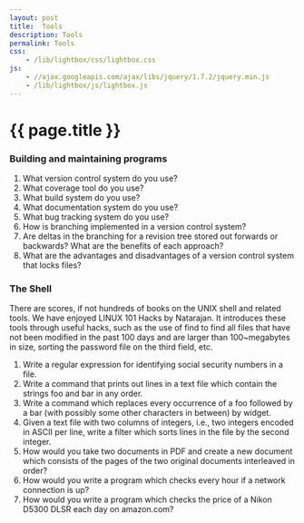 ```yaml
---
layout: post
title:  Tools
description: Tools
permalink: Tools
css:
    - /lib/lightbox/css/lightbox.css
js:
    - //ajax.googleapis.com/ajax/libs/jquery/1.7.2/jquery.min.js
    - /lib/lightbox/js/lightbox.js
---
```


{{ page.title }}
================

<h3>Building and maintaining programs</h3>

<ol>
<li>  What version control system do you use?
<li>  What coverage tool do you use?
<li>  What build system do you use?
<li>  What documentation system do you use?
<li>  What bug tracking system do you use?
<li>  How is branching implemented in a version control system?
<li>  Are deltas in the branching for a revision tree stored out forwards
or backwards? What are the benefits of each approach?
<li>  What are the advantages and disadvantages of a version control system that locks files?
</ol>

<h3>The Shell</h3>

There are scores, if not hundreds of books on the UNIX shell and related tools.
We have enjoyed LINUX 101 Hacks by Natarajan. It introduces
these tools through useful hacks, such as the use of find
to find all files that have not been modified in the past 100 days
and are larger than 100~megabytes in size, sorting the password file on the third field, etc.

<ol>
<li>  Write a regular expression for identifying social security numbers in a file.
<li>  Write a command that prints out lines in a text file which contain the
strings foo and bar in any order.
<li>  Write a command which replaces every occurrence of a foo followed by a bar (with
possibly some other characters in between) by widget.
<li>  Given a text file with two columns of integers, i.e., two integers encoded in ASCII per line, write a filter which sorts lines in the file by the second integer.
<li>  How would you take two documents in PDF and create a new document which consists of the pages of the two original documents interleaved in order?
<li>  How would you write a program which checks every hour if a network connection is up?
<li>  How would you write a program which checks the price of a Nikon D5300 DLSR each day on amazon.com?
</ol>
